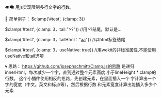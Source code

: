 👁‍🗨 用js实现限制多行文字的行数。

🍧 简单例子：
$clamp('#test', {clamp: 3})

$clamp('#test', {clamp: 3，tail:">?"})
//用>?结尾，默认是...

$clamp('#test', {clamp: 3，tailHtml："<a href = 
"https://github.com/josephschmitt/Clamp.js">aa</a>"})
//以html标签结尾

$clamp('#test', {clamp: 3，useNative: true})
//用wekit的非标准属性,不能使用useNative和tail选项

🌀 思路：
  https://github.com/josephschmitt/Clamp.js的思路
是递归innerHtml，每次减少一个字，直到通过整个元素高度
小于lineHeight * clamp的行数。
  这个小插件使用相反的思路，先创建元素，在里面插入一个
字计算出一个字的宽度（中文，英文和标点等），然后根据行数
和元素宽度计算出能插入多少个元素